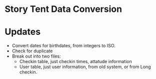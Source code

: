 # Story Tent Data Conversion




# Updates

* Convert dates for birthdates, from integers to ISO. 
* Check for duplicate 
*  Break out into two files: 
	* Checkin table, just checkin times, attatude information
	* User table, just user information, from old system, or from Long checkin. 
